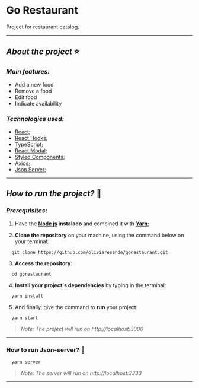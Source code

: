# Go Restaurant

Project for restaurant catalog.

****
## *About the project* ⭐️
### *Main features:*

- Add a new food
- Remove a food
- Edit food
- Indicate availability

### *Technologies used:*

- [React](https://pt-br.reactjs.org/);
- [React Hooks](https://pt-br.reactjs.org/docs/hooks-intro.html);
- [TypeScript](https://www.typescriptlang.org/);
- [React Modal](http://reactcommunity.org/react-modal/);
- [Styled Components](https://styled-components.com/);
- [Axios](https://github.com/axios/axios/);
- [Json Server](https://github.com/typicode/json-server);

****
## *How to run the project?* 🚀
###  *Prerequisites:*
1. Have the **[Node js](https://nodejs.org/en/) instalado** and combined it with **[Yarn](https://yarnpkg.com/)**;

2. **Clone the repository** on your machine, using the command below on your terminal:

```
  git clone https://github.com/oliviaresende/gorestaurant.git
```

3. **Access the repository**:

```
  cd gorestaurant
```

4. **Install your project's dependencies** by typing in the terminal:

```
  yarn install
```

5. And finally, give the command to **run** your project:

```
  yarn start
```

 > *Note: The project will run on http://localhost:3000*

 ****

### How to run Json-server? 🚀

```
  yarn server
```

 > *Note: The server will run on http://localhost:3333*

 ****